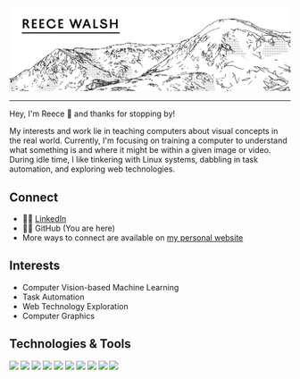 [![Header](header_gh.png "Header")](https://reecewal.sh)

---

Hey, I'm Reece 👋 and thanks for stopping by!

My interests and work lie in teaching computers about visual concepts in the real world. Currently, I'm focusing on training a computer to understand what something is and where it might be within a given image or video. During idle time, I like tinkering with Linux systems, dabbling in task automation, and exploring web technologies.

## Connect

 - 👨‍💼 [LinkedIn](https://www.linkedin.com/in/reece-walsh-742893221/)
 - 👨‍💻 GitHub (You are here)
 - More ways to connect are available on [my personal website](https://reecewal.sh/about-me)

## Interests

- Computer Vision-based Machine Learning
- Task Automation
- Web Technology Exploration
- Computer Graphics

## Technologies & Tools
![](https://shields.io/badge/OS-macOS-white?logo=apple&style=flat&logoColor=white&color=000000)
![](https://shields.io/badge/OS-Linux-white?logo=linux&style=flat&logoColor=white&color=000000)
![](https://shields.io/badge/IDE-VSCode-white?logo=visual-studio-code&style=flat&logoColor=white&color=000000)
![](https://shields.io/badge/Code-Python-white?logo=Python&style=flat&logoColor=white&color=000000)
![](https://shields.io/badge/Code-JavaScript-white?logo=Javascript&style=flat&logoColor=white&color=000000)
![](https://shields.io/badge/Code-Cuda-white?logo=Nvidia&style=flat&logoColor=white&color=000000)
![](https://shields.io/badge/Code-SQL-white?&style=flat&logoColor=white&color=000000)
![](https://shields.io/badge/Code-Node.js-white?logo=node.js&style=flat&logoColor=white&color=000000)
![](https://shields.io/badge/Shell-Zsh-white?style=flat&logoColor=white&color=000000)
![](https://shields.io/badge/Tools-Docker-white?logo=docker&style=flat&logoColor=white&color=000000)
